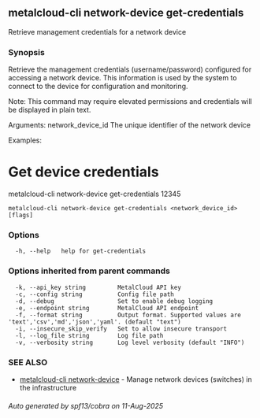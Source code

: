 ## metalcloud-cli network-device get-credentials

Retrieve management credentials for a network device

### Synopsis

Retrieve the management credentials (username/password) configured for
accessing a network device. This information is used by the system to
connect to the device for configuration and monitoring.

Note: This command may require elevated permissions and credentials will
be displayed in plain text.

Arguments:
  network_device_id   The unique identifier of the network device

Examples:
  # Get device credentials
  metalcloud-cli network-device get-credentials 12345

```
metalcloud-cli network-device get-credentials <network_device_id> [flags]
```

### Options

```
  -h, --help   help for get-credentials
```

### Options inherited from parent commands

```
  -k, --api_key string         MetalCloud API key
  -c, --config string          Config file path
  -d, --debug                  Set to enable debug logging
  -e, --endpoint string        MetalCloud API endpoint
  -f, --format string          Output format. Supported values are 'text','csv','md','json','yaml'. (default "text")
  -i, --insecure_skip_verify   Set to allow insecure transport
  -l, --log_file string        Log file path
  -v, --verbosity string       Log level verbosity (default "INFO")
```

### SEE ALSO

* [metalcloud-cli network-device](metalcloud-cli_network-device.md)	 - Manage network devices (switches) in the infrastructure

###### Auto generated by spf13/cobra on 11-Aug-2025
